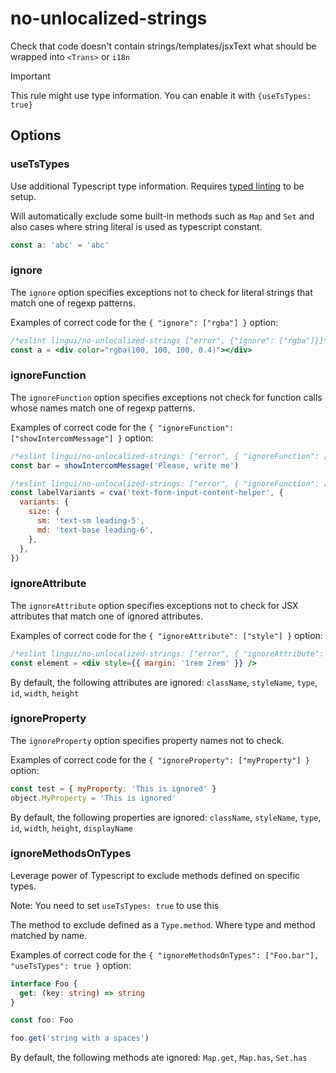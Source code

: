 # no-unlocalized-strings

Check that code doesn't contain strings/templates/jsxText what should be wrapped into `<Trans>` or `i18n`

> [!IMPORTANT]  
> This rule might use type information. You can enable it with `{useTsTypes: true}`

## Options

### useTsTypes

Use additional Typescript type information. Requires [typed linting](https://typescript-eslint.io/getting-started/typed-linting/) to be setup.

Will automatically exclude some built-in methods such as `Map` and `Set`
and also cases where string literal is used as typescript constant.

```ts
const a: 'abc' = 'abc'
```

### ignore

The `ignore` option specifies exceptions not to check for
literal strings that match one of regexp patterns.

Examples of correct code for the `{ "ignore": ["rgba"] }` option:

```jsx
/*eslint lingui/no-unlocalized-strings ["error", {"ignore": ["rgba"]}]*/
const a = <div color="rgba(100, 100, 100, 0.4)"></div>
```

### ignoreFunction

The `ignoreFunction` option specifies exceptions not check for
function calls whose names match one of regexp patterns.

Examples of correct code for the `{ "ignoreFunction": ["showIntercomMessage"] }` option:

```js
/*eslint lingui/no-unlocalized-strings: ["error", { "ignoreFunction": ["showIntercomMessage"] }]*/
const bar = showIntercomMessage('Please, write me')

/*eslint lingui/no-unlocalized-strings: ["error", { "ignoreFunction": ["cva"] }]*/
const labelVariants = cva('text-form-input-content-helper', {
  variants: {
    size: {
      sm: 'text-sm leading-5',
      md: 'text-base leading-6',
    },
  },
})
```

### ignoreAttribute

The `ignoreAttribute` option specifies exceptions not to check for JSX attributes that match one of ignored attributes.

Examples of correct code for the `{ "ignoreAttribute": ["style"] }` option:

```jsx
/*eslint lingui/no-unlocalized-strings: ["error", { "ignoreAttribute": ["style"] }]*/
const element = <div style={{ margin: '1rem 2rem' }} />
```

By default, the following attributes are ignored: `className`, `styleName`, `type`, `id`, `width`, `height`

### ignoreProperty

The `ignoreProperty` option specifies property names not to check.

Examples of correct code for the `{ "ignoreProperty": ["myProperty"] }` option:

```jsx
const test = { myProperty: 'This is ignored' }
object.MyProperty = 'This is ignored'
```

By default, the following properties are ignored: `className`, `styleName`, `type`, `id`, `width`, `height`, `displayName`

### ignoreMethodsOnTypes

Leverage power of Typescript to exclude methods defined on specific types.

Note: You need to set `useTsTypes: true` to use this

The method to exclude defined as a `Type.method`. Where type and method matched by name.

Examples of correct code for the `{ "ignoreMethodsOnTypes": ["Foo.bar"], "useTsTypes": true }` option:

```ts
interface Foo {
  get: (key: string) => string
}

const foo: Foo

foo.get('string with a spaces')
```

By default, the following methods ate ignored: `Map.get`, `Map.has`, `Set.has`
